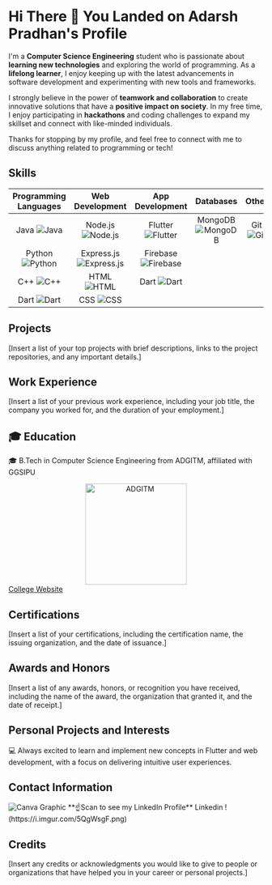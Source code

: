 # Hi There 👋 You Landed on **Adarsh Pradhan's** Profile


I'm a **Computer Science Engineering** student who is passionate about **learning new technologies** and exploring the world of programming. As a **lifelong learner**, I enjoy keeping up with the latest advancements in software development and experimenting with new tools and frameworks.

I strongly believe in the power of **teamwork and collaboration** to create innovative solutions that have a **positive impact on society**. In my free time, I enjoy participating in **hackathons** and coding challenges to expand my skillset and connect with like-minded individuals.

Thanks for stopping by my profile, and feel free to connect with me to discuss anything related to programming or tech!

## Skills

| Programming Languages | Web Development  | App Development | Databases  | Other |
| :---: | :---: | :---: | :---: | :---: |
| Java ![Java](https://img.icons8.com/color/48/000000/java-coffee-cup-logo--v1.png) | Node.js ![Node.js](https://img.icons8.com/color/48/000000/nodejs.png) | Flutter ![Flutter](https://img.icons8.com/color/48/000000/flutter.png) | MongoDB ![MongoDB](https://img.icons8.com/color/48/000000/mongodb.png) | Git ![Git](https://img.icons8.com/color/48/000000/git.png) | 
| Python ![Python](https://img.icons8.com/color/48/000000/python.png) | Express.js ![Express.js](https://img.icons8.com/color/48/000000/express.png) | Firebase ![Firebase](https://img.icons8.com/color/48/000000/firebase.png) | 
| C++ ![C++](https://img.icons8.com/color/48/000000/c-plus-plus-logo.png) | HTML ![HTML](https://img.icons8.com/color/48/000000/html-5.png) | Dart ![Dart](https://img.icons8.com/color/48/000000/dart.png) |  |  |
| Dart ![Dart](https://img.icons8.com/color/48/000000/dart.png) | CSS ![CSS](https://img.icons8.com/color/48/000000/css3.png) |  |  |  |



## Projects

[Insert a list of your top projects with brief descriptions, links to the project repositories, and any important details.]

## Work Experience

[Insert a list of your previous work experience, including your job title, the company you worked for, and the duration of your employment.]

## 🎓 Education

🎓  B.Tech in Computer Science Engineering from ADGITM, affiliated with GGSIPU

<div style="text-align: center;">
<img src="https://icacc2021.adgitmdelhi.ac.in/img/bg-img/1.jpg" alt="ADGITM" width="200"/>
</div>
<a href="https://adgitmdelhi.ac.in/">College Website</a>

## Certifications

[Insert a list of your certifications, including the certification name, the issuing organization, and the date of issuance.]

## Awards and Honors

[Insert a list of any awards, honors, or recognition you have received, including the name of the award, the organization that granted it, and the date of receipt.]

## Personal Projects and Interests
💻 Always excited to learn and implement new concepts in Flutter and web development, with a focus on delivering intuitive user experiences.

## Contact Information

<img src="https://qrcodechimp.s3.amazonaws.com/qr/PROD/645b6085e878ca052e4e7ba4/qr/645b6159a3b29d13755ee339_t.png?v=22" alt="Canva Graphic" />
 **☝️Scan to see my LinkedIn Profile**
Linkedin !(https://i.imgur.com/5QgWsgF.png)




## Credits

[Insert any credits or acknowledgments you would like to give to people or organizations that have helped you in your career or personal projects.]
